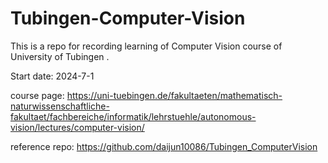 # Tubingen-Computer-Vision

This is a repo for recording learning of Computer Vision course of University of Tubingen .

Start date: 2024-7-1

course page: https://uni-tuebingen.de/fakultaeten/mathematisch-naturwissenschaftliche-fakultaet/fachbereiche/informatik/lehrstuehle/autonomous-vision/lectures/computer-vision/

reference repo: https://github.com/daijun10086/Tubingen_ComputerVision